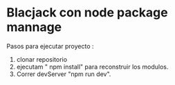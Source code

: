 # Blacjack con node package mannage
  
  Pasos para ejecutar proyecto :
  1. clonar repositorio
  3. ejecutam " npm install" para reconstruir los modulos.
  3. Correr devServer "npm run dev".